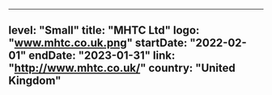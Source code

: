 
---
level: "Small"
title: "MHTC Ltd"
logo: "www.mhtc.co.uk.png"
startDate: "2022-02-01"
endDate: "2023-01-31"
link: "http://www.mhtc.co.uk/"
country: "United Kingdom"
---
